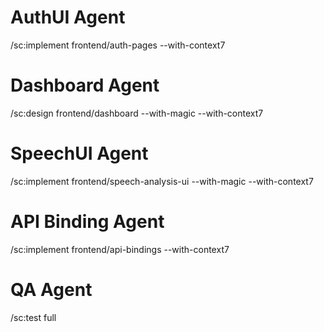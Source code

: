 # AuthUI Agent
/sc:implement frontend/auth-pages --with-context7

# Dashboard Agent
/sc:design frontend/dashboard --with-magic --with-context7

# SpeechUI Agent
/sc:implement frontend/speech-analysis-ui --with-magic --with-context7

# API Binding Agent
/sc:implement frontend/api-bindings --with-context7

# QA Agent
/sc:test full
